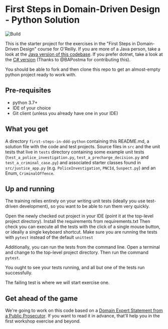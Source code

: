 # First Steps in Domain-Driven Design - Python Solution
![Build](https://github.com/andreipradan/first-steps-in-ddd-solutions-python/actions/workflows/build.yml/badge.svg)

This is the starter project for the exercises in the "First Steps in Domain-Driven Design" course for O'Reilly.  If you are more of a Java person, take a look at the [Java version of this codebase](https://github.com/First-Steps-in-DDD-Community/first-steps-in-ddd-solutions/blob/main/README.md). If you prefer dotnet, take a look at the [C# version](https://github.com/First-Steps-in-DDD-Community/first-steps-in-ddd-solutions-dotnet/blob/main/README.md) (Thanks to @BAPostma for contributing this).

You should be able to fork and then clone this repo to get an almost-empty python project ready to work with.

## Pre-requisites
* python 3.7+
* IDE of your choice
* Git client (unless you already have one in your IDE)

## What you get
A directory `first-steps-in-ddd-python` containing this README.md, a solution file with the code and test projects.
Source files in `src` and the unit tests that live in `tests` directory containing some example unit tests
(`test_a_police_investigation.py`, `test_a_precharge_decision.py` and `test_a_criminal_case.py`) and associated starter
classes found in `src/justice_app.py` (e.g. `PoliceInvestigation`, `PNCId`, `Suspect.py`) and an Enum, `CriminalOffence`.

## Up and running
The training relies entirely on your writing unit tests (ideally you use test-driven development),
so you want to be able to run them very quickly.

Open the newly checked out project in your IDE (point it at the top-level project directory).
Install the requirements from requirements.txt
Then check you can execute all the tests with the click of a single mouse
button, or ideally a single keyboard shortcut.
Make sure you are running the tests with `pytest` instead of the default `unittest`

Additionally, you can run the tests from the command line.
Open a terminal and change to the top-level project directory.
Then run the command `pytest`.

You ought to see your tests running, and all but one of the tests run successfully.

The failing test is where we will start exercise one.

## Get ahead of the game
We're going to work on this code based on a [Domain Expert Statement from a Public Prosecutor](https://docs.google.com/document/d/1HpRJj1lk_M80Xvwzs5F-lZ1oACkVNeWRMG0s7BQxZzk/edit?usp=sharing).  If you want to read it in advance, that'll help you in the first workshop exercise and beyond.
